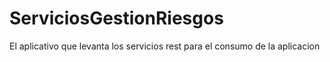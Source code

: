 # ServiciosGestionRiesgos
El aplicativo que levanta los servicios rest para el consumo de la aplicacion
